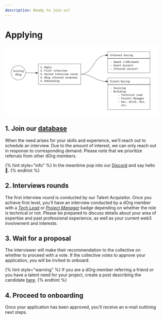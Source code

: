 ```yaml
---
description: Ready to join us?
---
```


# Applying

![](../.gitbook/assets/Untitled-1.jpg)

## 1. Join our [database](https://airtable.com/shr0eQZfACL3Yarac)

When the need arises for your skills and experience, we'll reach out to schedule an interview. Due to the amount of interest, we can only reach out in response to corresponding demand. Please note that we prioritize referrals from other dOrg members.&#x20;

{% hint style="info" %}
In the meantime pop into our [Discord](https://discord.com/invite/6Kujmad) and say hello 👋.
{% endhint %}

## 2. Interviews rounds&#x20;

The first interview round is conducted by our Talent Acquisitor. Once you achieve first level, you'll have an interview conducted by a dOrg member with a [_Tech Lead_](../workflows/tech-lead.md) or [_Project Manager_](../workflows/project-manager.md) badge depending on whether the role is technical or not. Please be prepared to discuss details about your area of expertise and past professional experience, as well as your current web3 involvement and interests.

## 3. Wait for a proposal

The interviewer will make their recommendation to the collective on whether to proceed with a vote. If the collective votes to approve your application, you will be invited to onboard.&#x20;

{% hint style="warning" %}
If you are a dOrg member referring a friend or you have a talent need for your project, create a post describing the candidate [here](https://forum.dorg.tech/c/new-members/6).
{% endhint %}

## 4. Proceed to onboarding&#x20;

Once your application has been approved, you'll receive an e-mail outlining next steps.
